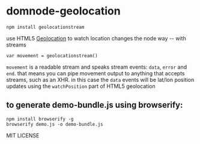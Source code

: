 # domnode-geolocation

    npm install geolocationstream

use HTML5 [Geolocation](https://developer.mozilla.org/en/Using_geolocation) to watch location changes the node way -- with streams

    var movement = geolocationstream()

`movement` is a readable stream and speaks stream events: `data`, `error` and `end`. that means you can pipe movement output to anything that accepts streams, such as an XHR. in this case the `data` events will be lat/lon position updates using the `watchPosition` part of HTML5 geolocation

## to generate demo-bundle.js using browserify:

    npm install browserify -g
    browserify demo.js -o demo-bundle.js

MIT LICENSE